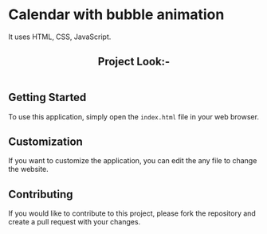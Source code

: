 # Calendar with bubble animation

It uses HTML, CSS, JavaScript.

<h2 align=center>Project Look:-</h2> 
<img src="/img.png" alt=""/><br />

## Getting Started

To use this application, simply open the `index.html` file in your web browser.

## Customization

If you want to customize the application, you can edit the any file to change the website.

## Contributing

If you would like to contribute to this project, please fork the repository and create a pull request with your changes.
